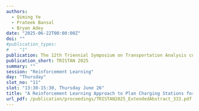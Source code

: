 ```yaml
---
authors:
  - Qiming Ye
  - Prateek Bansal
  - Bryan Adey
date: "2025-06-22T00:00:00Z"
doi: ""
#publication_types:
#  - "1"
publication: The 12th Triennial Symposium on Transportation Analysis conference
publication_short: TRISTAN 2025
summary: ""
session: "Reinforcement Learning"
day: "Thursday"
slot_no: "11"
slot: "13:30-15:30, Thursday June 26"
title: "A Reinforcement Learning Approach to Plan Charging Stations for Shared Electric Vehicles"
url_pdf: /publication/proceedings/TRISTAN2025_ExtendedAbstract_333.pdf
---
```

